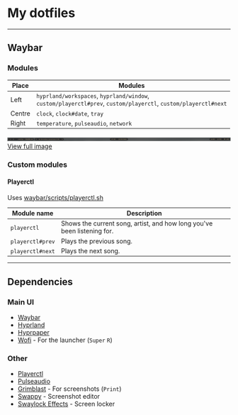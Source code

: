 # My dotfiles

---

## Waybar

### Modules

| Place  | Modules                                                                                                             |
|--------|---------------------------------------------------------------------------------------------------------------------|
| Left   | `hyprland/workspaces`, `hyprland/window`, <br/>`custom/playerctl#prev`, `custom/playerctl`, `custom/playerctl#next` |
| Centre | `clock`, `clock#date`, `tray`                                                                                       |
| Right  | `temperature`, `pulseaudio`, `network`                                                                              |

![img.png](img/waybar.png) [View full image](img/waybar.png)

### Custom modules

#### Playerctl

Uses [waybar/scripts/playerctl.sh](waybar/scripts/playerctl.sh)

| Module name      | Description                                                             |
|------------------|-------------------------------------------------------------------------|
| `playerctl`      | Shows the current song, artist, and how long you've been listening for. |
| `playerctl#prev` | Plays the previous song.                                                |
| `playerctl#next` | Plays the next song.                                                    |

---

## Dependencies

### Main UI
- [Waybar](https://github.com/Alexays/Waybar)
- [Hyprland](https://github.com/hyprwm/Hyprland)
- [Hyprpaper](https://github.com/hyprwm/Hyprpaper)
- [Wofi](https://hg.sr.ht/~scoopta/wofi) - For the launcher (`Super` `R`)


### Other
- [Playerctl](https://github.com/altdesktop/playerctl)
- [Pulseaudio](https://www.freedesktop.org/wiki/Software/PulseAudio/)
- [Grimblast](https://github.com/hyprwm/contrib/tree/main/grimblast) - For screenshots (`Print`)
- [Swappy](https://github.com/jtheoof/swappy) - Screenshot editor
- [Swaylock Effects](https://github.com/mortie/swaylock-effects) - Screen locker
